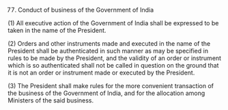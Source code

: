 77. Conduct of business of the Government of India

(1) All executive action of the Government of India shall be expressed to be taken in the name of the President.

(2) Orders and other instruments made and executed in the name of the President shall be authenticated in such manner as may be specified in rules to be made by the President, and the validity of an order or instrument which is so authenticated shall not be called in question on the ground that it is not an order or instrument made or executed by the President.

(3) The President shall make rules for the more convenient transaction of the business of the Government of India, and for the allocation among Ministers of the said business.

